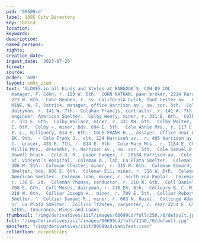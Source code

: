 ```yaml
---
pid: '00699cd'
label: 1885 City Directory
key: 1885cd
location: 
keywords: 
description: 
named_persons: 
rights: 
creation_date: 
ingest_date: '2023-07-26'
format: 
source: 
order: '699'
layout: cmhc_item
text: 'GLOVES in all Kinds and Styles at BABGOGK’S  COH 89 COL        '' Cohn Joseph,
  manager, F. Cohn, r. 120 W. 6th.  COHN NATHAN, pawn broker, 2214 Harrison av., r.
  223 W. 6th.  Cohn Reuben, r. ss. California Gulch, foot Leiter av.  COL. SELLERS
  MINE, W. F. Patrick, manager, office Harrison av., sw. cor. 5th.  Colahan: Daniel,
  dairyman, r. 141 W. 7th.  Colahan Francis, contractor, r. 141 W. 7th.  Colburn W.,
  engineer, American Smelter.  Colby Henry, miner, r. 331 E. 6th.  Colby Samuel, miner,
  r. 331 E. 6th.  Colby Wallace, miner, r. 331 KH. 6th.  Colby Walter, miner, r. 331
  E. 6th.  Colby —, miner, bds. 894 E. 5th.  Cole Annie Mrs., r. 117 E. 5th.  Cole
  E. L., millinery, 614 E. 6th.  COLE FRANK H.., assayer, office near Lee Mine, r.116
  EK. 9th.  - Cole Frank J., clk, 124 Harrison av., r. 405 Harrison av.  Cole Linous
  C., grocer, 435 E. 7th, r. 614 E. 6th.  Cole Mary Mrs., r. 1184 E. Chestnut.  Cole
  Millie Mrs., dressmkr, r. Harrison av., nw. cor. 5th.  Cole Samuel B., mining, 11
  Howell block.  Cole U. R., paper hanger, r. 20534 Harrison av.  Cole William, wks.
  St. Vincent’s Hospital.  Coleman A., lab, La Plata Smelter.  Coleman A. Mrs., r.
  306 W. 5th.  Coleman Chester, miner, r. 315 W. 6th.  Coleman Edward, lab, La Plata
  Smelter, bds. 606 E. 6th.  Coleman Eli, miner, r. 315 W. 6th.  Coleman H., lab,
  American Smelter.  Coleman Jobn, miner, r. north end Poplar.  Coleman Michael, lab,
  r. 130 E. 2d.  Coleman Thomas, conductor, r. 210 W. 6th.  Coll Daniel, miner, bds.
  700 E. Gth.  Coll Moses, dairyman, r. 710 EK. 8th.  Colleary B. C. Miss, cook, r.
  210 W. 6th.  Collier Joseph H., miner, r. 709 E. 5th.  Collier Robert, lab, American
  Smelter. ‘  Collier Samuel R., miner, r. 603 N. Hazel.  Collinge Adam, lab, r. Chestnut,
  nr. La Plata Smelter.  Collins Tfasten, carpenter, r. rear 2254 E. 6th.  BUCK &
  STEEL, Insurance, Mines and Loans              '
thumbnail: "/img/derivatives/iiif/images/00699cd/full/250,/0/default.jpg"
full: "/img/derivatives/iiif/images/00699cd/full/1140,/0/default.jpg"
manifest: "/img/derivatives/iiif/00699cd/manifest.json"
collection: directories
---
```

